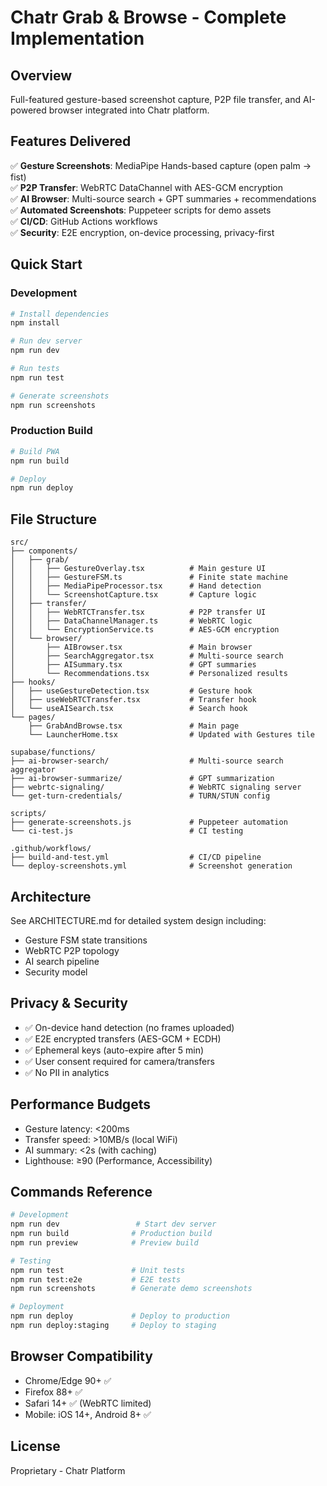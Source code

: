 # Chatr Grab & Browse - Complete Implementation

## Overview
Full-featured gesture-based screenshot capture, P2P file transfer, and AI-powered browser integrated into Chatr platform.

## Features Delivered
✅ **Gesture Screenshots**: MediaPipe Hands-based capture (open palm → fist)  
✅ **P2P Transfer**: WebRTC DataChannel with AES-GCM encryption  
✅ **AI Browser**: Multi-source search + GPT summaries + recommendations  
✅ **Automated Screenshots**: Puppeteer scripts for demo assets  
✅ **CI/CD**: GitHub Actions workflows  
✅ **Security**: E2E encryption, on-device processing, privacy-first  

## Quick Start

### Development
```bash
# Install dependencies
npm install

# Run dev server
npm run dev

# Run tests
npm run test

# Generate screenshots
npm run screenshots
```

### Production Build
```bash
# Build PWA
npm run build

# Deploy
npm run deploy
```

## File Structure
```
src/
├── components/
│   ├── grab/
│   │   ├── GestureOverlay.tsx          # Main gesture UI
│   │   ├── GestureFSM.ts               # Finite state machine
│   │   ├── MediaPipeProcessor.tsx      # Hand detection
│   │   └── ScreenshotCapture.tsx       # Capture logic
│   ├── transfer/
│   │   ├── WebRTCTransfer.tsx          # P2P transfer UI
│   │   ├── DataChannelManager.ts       # WebRTC logic
│   │   └── EncryptionService.ts        # AES-GCM encryption
│   └── browser/
│       ├── AIBrowser.tsx               # Main browser
│       ├── SearchAggregator.tsx        # Multi-source search
│       ├── AISummary.tsx               # GPT summaries
│       └── Recommendations.tsx         # Personalized results
├── hooks/
│   ├── useGestureDetection.tsx         # Gesture hook
│   ├── useWebRTCTransfer.tsx           # Transfer hook
│   └── useAISearch.tsx                 # Search hook
└── pages/
    ├── GrabAndBrowse.tsx               # Main page
    └── LauncherHome.tsx                # Updated with Gestures tile

supabase/functions/
├── ai-browser-search/                  # Multi-source search aggregator
├── ai-browser-summarize/               # GPT summarization
├── webrtc-signaling/                   # WebRTC signaling server
└── get-turn-credentials/               # TURN/STUN config

scripts/
├── generate-screenshots.js             # Puppeteer automation
└── ci-test.js                          # CI testing

.github/workflows/
├── build-and-test.yml                  # CI/CD pipeline
└── deploy-screenshots.yml              # Screenshot generation
```

## Architecture
See ARCHITECTURE.md for detailed system design including:
- Gesture FSM state transitions
- WebRTC P2P topology
- AI search pipeline
- Security model

## Privacy & Security
- ✅ On-device hand detection (no frames uploaded)
- ✅ E2E encrypted transfers (AES-GCM + ECDH)
- ✅ Ephemeral keys (auto-expire after 5 min)
- ✅ User consent required for camera/transfers
- ✅ No PII in analytics

## Performance Budgets
- Gesture latency: <200ms
- Transfer speed: >10MB/s (local WiFi)
- AI summary: <2s (with caching)
- Lighthouse: ≥90 (Performance, Accessibility)

## Commands Reference
```bash
# Development
npm run dev                 # Start dev server
npm run build              # Production build
npm run preview            # Preview build

# Testing
npm run test               # Unit tests
npm run test:e2e           # E2E tests
npm run screenshots        # Generate demo screenshots

# Deployment
npm run deploy             # Deploy to production
npm run deploy:staging     # Deploy to staging
```

## Browser Compatibility
- Chrome/Edge 90+ ✅
- Firefox 88+ ✅
- Safari 14+ ✅ (WebRTC limited)
- Mobile: iOS 14+, Android 8+ ✅

## License
Proprietary - Chatr Platform
